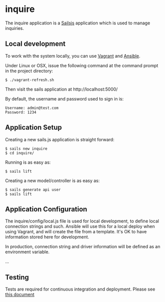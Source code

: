 # inquire #

The inquire application is a [Sailsjs](http://www.sailsjs.org/#!/) application which is used to manage inquiries.

## Local development ##

To work with the system locally, you can use [Vagrant](https://www.vagrantup.com) and [Ansible](http://www.ansible.com/).

Under Linux or OSX, issue the following command at the command prompt in the project directory:

    $ ./vagrant-refresh.sh

Then visit the sails application at http://localhost:5000/

By default, the username and password used to sign in is:

    Username: admin@test.com
    Password: 1234

## Application Setup ##

Creating a new sails.js application is straight forward:

    $ sails new inquire
    $ cd inquire/

Running is as easy as:

    $ sails lift

Creating a new model/controller is as easy as:

    $ sails generate api user
    $ sails lift

## Application Configuration ##

The inquire/config/local.js file is used for local development, to define local connection strings and such.  Ansible will use this for a local deploy when using Vagrant, and will create the file from a template.  It's OK to have information stored here for development.

In production, connection string and driver information will be defined as an environment variable.

...

## Testing ##

Tests are required for continuous integration and deployment.  Please see [this document](testing.md)
